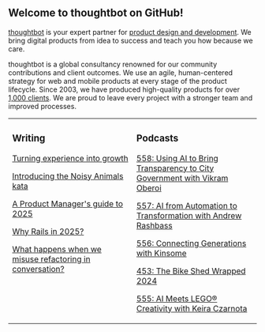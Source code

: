 ## Welcome to thoughtbot on GitHub!

[thoughtbot][1] is your expert partner for [product design and development][2].
We bring digital products from idea to success and teach you how because we
care.

thoughtbot is a global consultancy renowned for our community contributions and
client outcomes. We use an agile, human-centered strategy for web and mobile
products at every stage of the product lifecycle. Since 2003, we have produced
high-quality products for over [1,000 clients][3]. We are proud to leave every
project with a stronger team and improved processes.

<table><tr><td valign="top" width="50%">

### Writing

<!-- blog starts -->
[Turning experience into growth](https://feed.thoughtbot.com/link/24077/16947785/turning-experience-into-growth)

[Introducing the Noisy Animals kata](https://feed.thoughtbot.com/link/24077/16946094/introducing-the-noisy-animal-kata)

[A Product Manager's guide to 2025](https://feed.thoughtbot.com/link/24077/16946016/a-product-manager-s-guide-to-2025)

[Why Rails in 2025?](https://feed.thoughtbot.com/link/24077/16944754/why-rails-in-2025)

[What happens when we misuse refactoring in conversation?](https://feed.thoughtbot.com/link/24077/16944098/what-happens-when-we-misuse-refactoring-in-conversation)

<!-- blog ends -->
</td><td valign="top" width="50%">

### Podcasts

<!-- podcasts starts -->
[558: Using AI to Bring Transparency to City Government with Vikram Oberoi](https://podcast.thoughtbot.com/558)

[557: AI from Automation to Transformation with Andrew Rashbass](https://podcast.thoughtbot.com/557)

[556: Connecting Generations with Kinsome](https://podcast.thoughtbot.com/556)

[453: The Bike Shed Wrapped 2024](https://bikeshed.thoughtbot.com/453)

[555: AI Meets LEGO® Creativity with Keira Czarnota ](https://podcast.thoughtbot.com/555)

<!-- podcasts ends -->
</td></tr></table>

[1]: https://thoughtbot.com
[2]: https://thoughtbot.com/services
[3]: https://thoughtbot.com/case-studies
